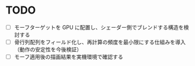 # TODO

- [ ] モーフターゲットを GPU に配置し、シェーダー側でブレンドする構造を検討する
- [ ] 骨行列配列をフィールド化し、再計算の頻度を最小限にする仕組みを導入（動作の安定性を今後検証）
- [ ] モーフ適用後の描画結果を実機環境で確認する
